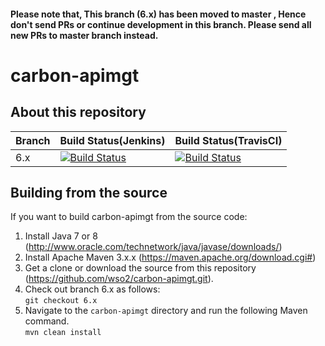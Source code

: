 #### Please note that, This branch (6.x) has been moved to master , Hence don't send PRs or continue development in this branch. Please send all new PRs to master branch instead.

# carbon-apimgt


## About this repository

|  Branch | Build Status(Jenkins) | Build Status(TravisCI) |
| :------------ |:------------- |:-------------
| 6.x      | [![Build Status](https://wso2.org/jenkins/job/platform-builds/job/carbon-apimgt_6.x/badge/icon)](https://wso2.org/jenkins/view/platform/job/platform-builds/job/carbon-apimgt_6.x/) | [![Build Status](https://travis-ci.org/wso2/carbon-apimgt.svg?branch=6.x)](https://travis-ci.org/wso2/carbon-apimgt) |

## Building from the source

If you want to build carbon-apimgt from the source code:

1. Install Java 7 or 8 (http://www.oracle.com/technetwork/java/javase/downloads/)
1. Install Apache Maven 3.x.x (https://maven.apache.org/download.cgi#)
1. Get a clone or download the source from this repository (https://github.com/wso2/carbon-apimgt.git).
1. Check out branch 6.x as follows:\
``git checkout 6.x``
1. Navigate to the ``carbon-apimgt`` directory and run the following Maven command.\
 ``mvn clean install``
